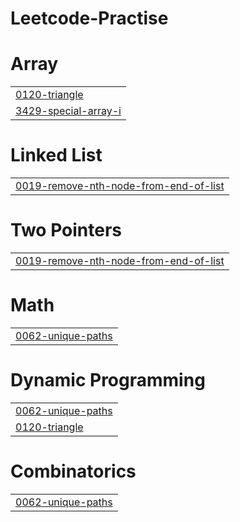 # Leetcode-Practise


# Array
|  |
| ------- |
| [0120-triangle](https://github.com/Niraj1608/Leetcode-Practise/tree/master/0120-triangle) |
| [3429-special-array-i](https://github.com/Niraj1608/Leetcode-Practise/tree/master/3429-special-array-i) |
# Linked List
|  |
| ------- |
| [0019-remove-nth-node-from-end-of-list](https://github.com/Niraj1608/Leetcode-Practise/tree/master/0019-remove-nth-node-from-end-of-list) |
# Two Pointers
|  |
| ------- |
| [0019-remove-nth-node-from-end-of-list](https://github.com/Niraj1608/Leetcode-Practise/tree/master/0019-remove-nth-node-from-end-of-list) |
# Math
|  |
| ------- |
| [0062-unique-paths](https://github.com/Niraj1608/Leetcode-Practise/tree/master/0062-unique-paths) |
# Dynamic Programming
|  |
| ------- |
| [0062-unique-paths](https://github.com/Niraj1608/Leetcode-Practise/tree/master/0062-unique-paths) |
| [0120-triangle](https://github.com/Niraj1608/Leetcode-Practise/tree/master/0120-triangle) |
# Combinatorics
|  |
| ------- |
| [0062-unique-paths](https://github.com/Niraj1608/Leetcode-Practise/tree/master/0062-unique-paths) |